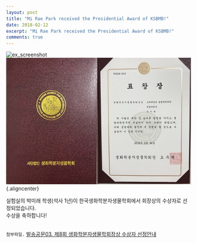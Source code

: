 ```yaml
---
layout: post
title: "Mi Rae Park received the Presidential Award of KSBMB!"
date: 2018-02-12
excerpt: "Mi Rae Park received the Presidential Award of KSBMB!"
comments: true
---
```


![ex_screenshot](/assets/img/PMR_KSBMB.jpg)
<br/>
![ex_screenshot](/assets/PMR_KSBMB_Award.jpg) {.aligncenter}

실험실의 박미래 학생(석사 1년)이 한국생화학분자생물학회에서 회장상의 수상자로 선정되었습니다.<br/>
수상을 축하합니다!
<br/>
<br/>

`첨부파일.` [발송공문03. 제8회 생화학분자생물학회장상 수상자 선정안내](/assets/PMR_KSBMB.pdf)
